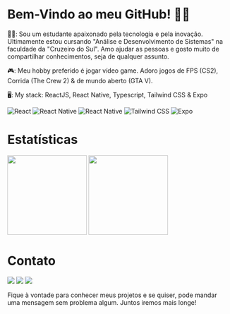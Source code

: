 # Bem-Vindo ao meu GitHub! 👋😎


<div>
<p> 
  🤵🏽: Sou um estudante apaixonado pela tecnologia e pela inovação. Ultimamente estou cursando "Análise e Desenvolvimento de Sistemas" na faculdade da "Cruzeiro do Sul". Amo ajudar as pessoas e gosto muito de compartilhar conhecimentos, seja de qualquer assunto. 
</p>
  <p>
  🎮: Meu hobby preferido é jogar vídeo game. Adoro jogos de FPS (CS2), Corrida (The Crew 2) & de mundo aberto (GTA V). 
</p>
<p>
  🖥: My stack: ReactJS, React Native, Typescript, Tailwind CSS & Expo
</p>

![React](https://img.shields.io/badge/react-%2320232a.svg?style=for-the-badge&logo=react&logoColor=%2361DAFB)
![React Native](https://img.shields.io/badge/react_native-%2320232a.svg?style=for-the-badge&logo=react&logoColor=%2361DAFB)
![React Native](https://img.shields.io/badge/typescript-%2320232a.svg?style=for-the-badge&logo=typescript&logoColor=%2361DAFB)
![Tailwind CSS](https://img.shields.io/badge/tailwindcss-%2338B2AC.svg?style=for-the-badge&logo=tailwind-css&logoColor=white)
![Expo](https://img.shields.io/badge/expo-1C1E24?style=for-the-badge&logo=expo&logoColor=#D04A37)


</div>

# Estatísticas

<div>
<img height="180rem" src="https://github-readme-stats.vercel.app/api?username=Sh4rk-dev&show_icons=true&theme=tokyonight"/>
<img height="180rem" src="https://github-readme-stats.vercel.app/api/top-langs/?username=Sh4rk-dev&layout=compact&theme=tokyonight"/>
</div>

# Contato

<div> 
  <a href="https://www.instagram.com/r.rapace_04/" target="_blank"><img src="https://img.shields.io/badge/-Instagram-%23E4405F?style=for-the-badge&logo=instagram&logoColor=white" target="_blank"></a>
  <a href = "mailto:contatorenanrapace13@gmail.com"><img src="https://img.shields.io/badge/-Gmail-%23333?style=for-the-badge&logo=gmail&logoColor=white" target="_blank"></a>
  <a href="https://www.linkedin.com/in/renan-rapace-618665218/" target="_blank"><img src="https://img.shields.io/badge/-LinkedIn-%230077B5?style=for-the-badge&logo=linkedin&logoColor=white" target="_blank"></a> 
</div>

<p>Fique à vontade para conhecer meus projetos e se quiser, pode mandar uma mensagem sem problema algum. Juntos iremos mais longe!</p>

